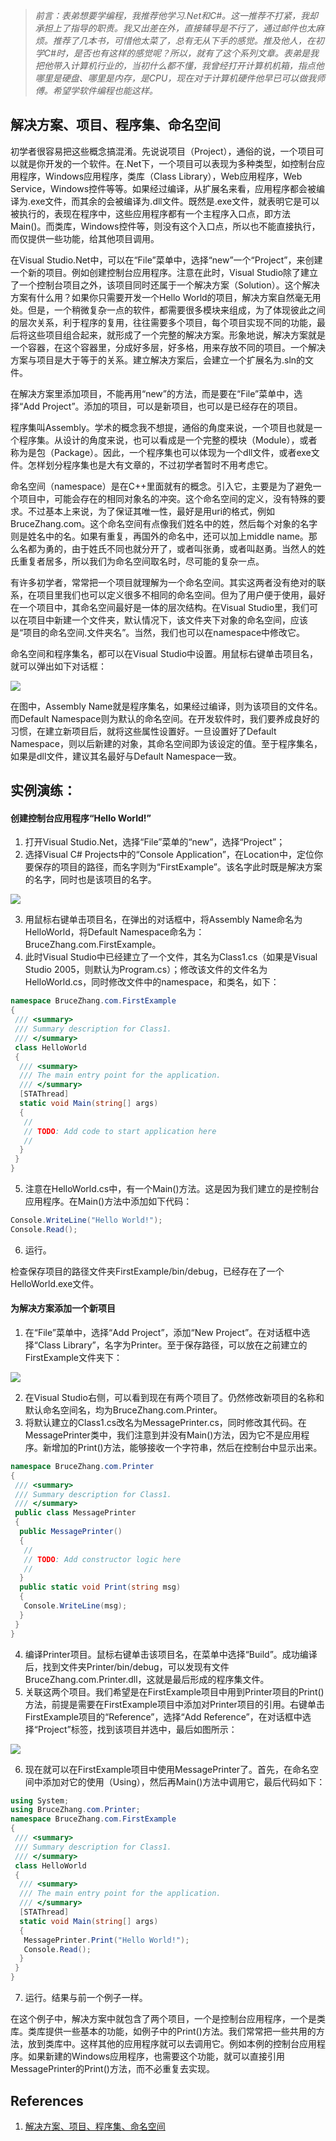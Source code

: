 > *前言：表弟想要学编程，我推荐他学习.Net和C#。这一推荐不打紧，我却承担上了指导的职责。我又出差在外，直接辅导是不行了，通过邮件也太麻烦。推荐了几本书，可惜他太菜了，总有无从下手的感觉。推及他人，在初学C#时，是否也有这样的感觉呢？所以，就有了这个系列文章。表弟是我把他带入计算机行业的，当初什么都不懂，我曾经打开计算机机箱，指点他哪里是硬盘、哪里是内存，是CPU，现在对于计算机硬件他早已可以做我师傅。希望学软件编程也能这样。*

## 解决方案、项目、程序集、命名空间

初学者很容易把这些概念搞混淆。先说说项目（Project），通俗的说，一个项目可以就是你开发的一个软件。在.Net下，一个项目可以表现为多种类型，如控制台应用程序，Windows应用程序，类库（Class Library），Web应用程序，Web Service，Windows控件等等。如果经过编译，从扩展名来看，应用程序都会被编译为.exe文件，而其余的会被编译为.dll文件。既然是.exe文件，就表明它是可以被执行的，表现在程序中，这些应用程序都有一个主程序入口点，即方法Main()。而类库，Windows控件等，则没有这个入口点，所以也不能直接执行，而仅提供一些功能，给其他项目调用。

在Visual Studio.Net中，可以在“File”菜单中，选择“new”一个“Project”，来创建一个新的项目。例如创建控制台应用程序。注意在此时，Visual Studio除了建立了一个控制台项目之外，该项目同时还属于一个解决方案（Solution）。这个解决方案有什么用？如果你只需要开发一个Hello World的项目，解决方案自然毫无用处。但是，一个稍微复杂一点的软件，都需要很多模块来组成，为了体现彼此之间的层次关系，利于程序的复用，往往需要多个项目，每个项目实现不同的功能，最后将这些项目组合起来，就形成了一个完整的解决方案。形象地说，解决方案就是一个容器，在这个容器里，分成好多层，好多格，用来存放不同的项目。一个解决方案与项目是大于等于的关系。建立解决方案后，会建立一个扩展名为.sln的文件。

在解决方案里添加项目，不能再用“new”的方法，而是要在“File”菜单中，选择“Add Project”。添加的项目，可以是新项目，也可以是已经存在的项目。

程序集叫Assembly。学术的概念我不想提，通俗的角度来说，一个项目也就是一个程序集。从设计的角度来说，也可以看成是一个完整的模块（Module），或者称为是包（Package）。因此，一个程序集也可以体现为一个dll文件，或者exe文件。怎样划分程序集也是大有文章的，不过初学者暂时不用考虑它。

命名空间（namespace）是在C++里面就有的概念。引入它，主要是为了避免一个项目中，可能会存在的相同对象名的冲突。这个命名空间的定义，没有特殊的要求。不过基本上来说，为了保证其唯一性，最好是用uri的格式，例如BruceZhang.com。这个命名空间有点像我们姓名中的姓，然后每个对象的名字则是姓名中的名。如果有重复，再国外的命名中，还可以加上middle name。那么名都为勇的，由于姓氏不同也就分开了，或者叫张勇，或者叫赵勇。当然人的姓氏重复者居多，所以我们为命名空间取名时，尽可能的复杂一点。

有许多初学者，常常把一个项目就理解为一个命名空间。其实这两者没有绝对的联系，在项目里我们也可以定义很多不相同的命名空间。但为了用户便于使用，最好在一个项目中，其命名空间最好是一体的层次结构。在Visual Studio里，我们可以在项目中新建一个文件夹，默认情况下，该文件夹下对象的命名空间，应该是“项目的命名空间.文件夹名”。当然，我们也可以在namespace中修改它。

命名空间和程序集名，都可以在Visual Studio中设置。用鼠标右键单击项目名，就可以弹出如下对话框：

![](img/Solution-Project-Assembly-Namespace/fig1.gif?raw=true)

在图中，Assembly Name就是程序集名，如果经过编译，则为该项目的文件名。而Default Namespace则为默认的命名空间。在开发软件时，我们要养成良好的习惯，在建立新项目后，就将这些属性设置好。一旦设置好了Default Namespace，则以后新建的对象，其命名空间即为该设定的值。至于程序集名，如果是dll文件，建议其名最好与Default Namespace一致。

## 实例演练：

#### 创建控制台应用程序“Hello World!”
1. 打开Visual Studio.Net，选择“File”菜单的“new”，选择“Project”；
2. 选择Visual C# Projects中的“Console Application”，在Location中，定位你要保存的项目的路径，而名字则为“FirstExample”。该名字此时既是解决方案的名字，同时也是该项目的名字。

![](img/Solution-Project-Assembly-Namespace/fig2.gif?raw=true)

3. 用鼠标右键单击项目名，在弹出的对话框中，将Assembly Name命名为HelloWorld，将Default Namespace命名为：BruceZhang.com.FirstExample。
4. 此时Visual Studio中已经建立了一个文件，其名为Class1.cs（如果是Visual Studio 2005，则默认为Program.cs）；修改该文件的文件名为HelloWorld.cs，同时修改文件中的namespace，和类名，如下：

```c#
namespace BruceZhang.com.FirstExample
{
 /// <summary>
 /// Summary description for Class1.
 /// </summary>
 class HelloWorld
 {
  /// <summary>
  /// The main entry point for the application.
  /// </summary>
  [STAThread]
  static void Main(string[] args)
  {
   //
   // TODO: Add code to start application here
   //
  }
 }
}
```

5. 注意在HelloWorld.cs中，有一个Main()方法。这是因为我们建立的是控制台应用程序。在Main()方法中添加如下代码：
```c#
Console.WriteLine("Hello World!");
Console.Read();
```
6. 运行。

检查保存项目的路径文件夹FirstExample/bin/debug，已经存在了一个HelloWorld.exe文件。

#### 为解决方案添加一个新项目
1. 在“File”菜单中，选择“Add Project”，添加“New Project”。在对话框中选择“Class Library”，名字为Printer。至于保存路径，可以放在之前建立的FirstExample文件夹下：

![](img/Solution-Project-Assembly-Namespace/fig3.gif?raw=true)

2. 在Visual Studio右侧，可以看到现在有两个项目了。仍然修改新项目的名称和默认命名空间名，均为BruceZhang.com.Printer。
3. 将默认建立的Class1.cs改名为MessagePrinter.cs，同时修改其代码。在MessagePrinter类中，我们注意到并没有Main()方法，因为它不是应用程序。新增加的Print()方法，能够接收一个字符串，然后在控制台中显示出来。

```c#
namespace BruceZhang.com.Printer
{
 /// <summary>
 /// Summary description for Class1.
 /// </summary>
 public class MessagePrinter
 {
  public MessagePrinter()
  {
   //
   // TODO: Add constructor logic here
   //
  }
  public static void Print(string msg)
  {
   Console.WriteLine(msg);
  }
 }
}
```

4. 编译Printer项目。鼠标右键单击该项目名，在菜单中选择“Build”。成功编译后，找到文件夹Printer/bin/debug，可以发现有文件BruceZhang.com.Printer.dll，这就是最后形成的程序集文件。
5. 关联这两个项目。我们希望是在FirstExample项目中用到Printer项目的Print()方法，前提是需要在FirstExample项目中添加对Printer项目的引用。右键单击FirstExample项目的“Reference”，选择“Add Reference”，在对话框中选择“Project”标签，找到该项目并选中，最后如图所示：

![](img/Solution-Project-Assembly-Namespace/fig4.gif?raw=true)

6. 现在就可以在FirstExample项目中使用MessagePrinter了。首先，在命名空间中添加对它的使用（Using），然后再Main()方法中调用它，最后代码如下：

```c#
using System;
using BruceZhang.com.Printer;
namespace BruceZhang.com.FirstExample
{
 /// <summary>
 /// Summary description for Class1.
 /// </summary>
 class HelloWorld
 {
  /// <summary>
  /// The main entry point for the application.
  /// </summary>
  [STAThread]
  static void Main(string[] args)
  {
   MessagePrinter.Print("Hello World!");
   Console.Read();
  }
 }
}
```

7. 运行。结果与前一个例子一样。

在这个例子中，解决方案中就包含了两个项目，一个是控制台应用程序，一个是类库。类库提供一些基本的功能，如例子中的Print()方法。我们常常把一些共用的方法，放到类库中。这样其他的应用程序就可以去调用它。例如本例的控制台应用程序。如果新建的Windows应用程序，也需要这个功能，就可以直接引用MessagePrinter的Print()方法，而不必重复去实现。

## References

1. [解决方案、项目、程序集、命名空间](http://www.cnblogs.com/wayfarer/archive/2006/04/07/369371.html)
<!--stackedit_data:
eyJoaXN0b3J5IjpbLTU4OTA5NzUxMV19
-->
